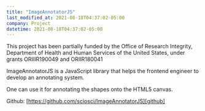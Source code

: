 ```yaml
---
title: "ImageAnnotatorJS"
last_modified_at: 2021-08-18T04:37:02-05:00
company: Project
datetime: 2021-08-18T04:37:02-05:00
---
```


This project has been partially funded by the Office of Research Integrity, Department of Health and Human Services of the United States, under grants ORIIIR190049 and ORIIR180041

ImageAnnotatorJS is a JavaScript library that helps the frontend engineer to develop an annotating system.

One can use it for annotating the shapes onto the HTML5 canvas.

Github: [https://github.com/sciosci/ImageAnnotatorJS][github]

[github]: https://github.com/sciosci/ImageAnnotatorJS